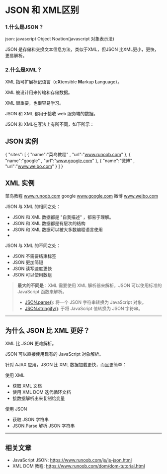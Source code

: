 # JSON 和 XML区别

### 1.什么是JSON？

json: javascript Object Noation(javascript 对象表示法)

JSON 是存储和交换文本信息方法，类似于XML，但JSON 比XML更小，更快，更易解析。

### 2.什么是XML？

XML 指可扩展标记语言（e**X**tensible **M**arkup **L**anguage）。

XML 被设计用来传输和存储数据。

XML 很重要，也很容易学习。

JSON 和 XML 都用于接收 web 服务端的数据。

JSON 和 XML在写法上有所不同，如下所示：

## JSON 实例

{    "sites": [    { "name":"菜鸟教程" , "url":"www.runoob.com" },     { "name":"google" , "url":"www.google.com" },     { "name":"微博" , "url":"www.weibo.com" }    ] }

## XML 实例

<sites>   <site>     <name>菜鸟教程</name> <url>www.runoob.com</url>   </site>   <site>     <name>google</name> <url>www.google.com</url>   </site>   <site>     <name>微博</name> <url>www.weibo.com</url>   </site> </sites>

JSON 与 XML 的相同之处：

- JSON 和 XML 数据都是 "自我描述" ，都易于理解。
- JSON 和 XML 数据都是有层次的结构
- JSON 和 XML 数据可以被大多数编程语言使用
- 

JSON 与 XML 的不同之处：

- JSON 不需要结束标签
- JSON 更加简短
- JSON 读写速度更快
- JSON 可以使用数组

> **最大的不同是**：XML 需要使用 XML 解析器来解析，JSON 可以使用标准的 JavaScript 函数来解析。
>
> - [JSON.parse()](https://www.runoob.com/js/javascript-json-parse.html): 将一个 JSON 字符串转换为 JavaScript 对象。
> - [JSON.stringify()](https://www.runoob.com/js/javascript-json-stringify.html): 于将 JavaScript 值转换为 JSON 字符串。

------

## 为什么 JSON 比 XML 更好？

XML 比 JSON 更难解析。

JSON 可以直接使用现有的 JavaScript 对象解析。

针对 AJAX 应用，JSON 比 XML 数据加载更快，而且更简单：

使用 XML

- 获取 XML 文档
- 使用 XML DOM 迭代循环文档
- 接数据解析出来复制给变量

使用 JSON

- 获取 JSON 字符串
- JSON.Parse 解析 JSON 字符串

------

## 相关文章

- JavaScript JSON: https://www.runoob.com/js/js-json.html
- XML DOM 教程: https://www.runoob.com/dom/dom-tutorial.html